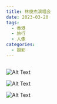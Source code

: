 ```yaml
---
title: 林俊杰演唱会
date: 2023-03-20
tags:
  - 香港
  - 旅行
  - 人像
categories:
  - 摄影
---
```


<img src="" alt="">

<!-- more -->

![Alt Text](https://blog-1321452376.cos.ap-shanghai.myqcloud.com/%E6%91%84%E5%BD%B1%2F%E9%A6%99%E6%B8%AF%2Fhaou-8676.jpg)

![Alt Text](https://blog-1321452376.cos.ap-shanghai.myqcloud.com/%E6%91%84%E5%BD%B1%2F%E9%A6%99%E6%B8%AF%2Fhaou-8728.jpg)

![Alt Text](https://blog-1321452376.cos.ap-shanghai.myqcloud.com/%E6%91%84%E5%BD%B1%2F%E9%A6%99%E6%B8%AF%2Fhaou-8735.jpg)
